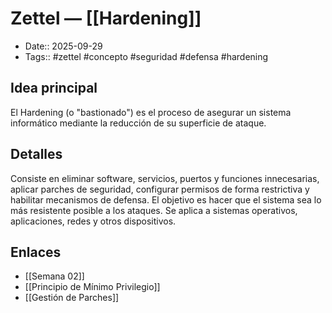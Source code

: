 # Zettel — [[Hardening]]

- Date:: 2025-09-29
- Tags:: #zettel #concepto #seguridad #defensa #hardening

## Idea principal
El Hardening (o "bastionado") es el proceso de asegurar un sistema informático mediante la reducción de su superficie de ataque.

## Detalles
Consiste en eliminar software, servicios, puertos y funciones innecesarias, aplicar parches de seguridad, configurar permisos de forma restrictiva y habilitar mecanismos de defensa. El objetivo es hacer que el sistema sea lo más resistente posible a los ataques. Se aplica a sistemas operativos, aplicaciones, redes y otros dispositivos.

## Enlaces
- [[Semana 02]]
- [[Principio de Mínimo Privilegio]]
- [[Gestión de Parches]]